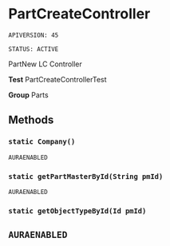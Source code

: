 # PartCreateController

`APIVERSION: 45`

`STATUS: ACTIVE`

PartNew LC Controller


**Test** PartCreateControllerTest


**Group** Parts

## Methods
### `static Company()`

`AURAENABLED`
### `static getPartMasterById(String pmId)`

`AURAENABLED`
### `static getObjectTypeById(Id pmId)`

`AURAENABLED`
---
